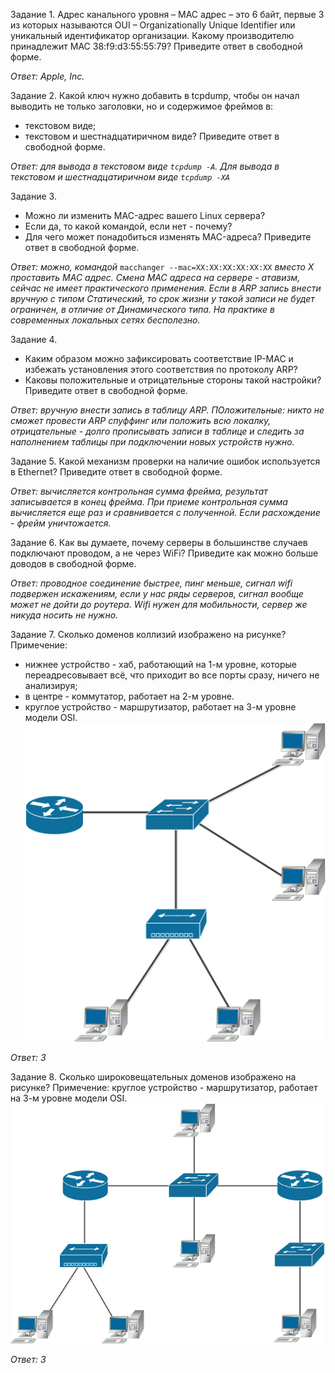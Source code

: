 Задание 1.
Адрес канального уровня – MAC адрес – это 6 байт, первые 3 из которых называются OUI – Organizationally Unique Identifier или уникальный идентификатор организации.
Какому производителю принадлежит MAC 38:f9:d3:55:55:79?
Приведите ответ в свободной форме.

*Ответ: Apple, Inc.*


Задание 2.
Какой ключ нужно добавить в tcpdump, чтобы он начал выводить не только заголовки, но и содержимое фреймов в:
- текстовом виде;
- текстовом и шестнадцатиричном виде?
Приведите ответ в свободной форме.

*Ответ: для вывода в текстовом виде `tcpdump -A`. Для вывода в текстовом и шестнадцатиричном виде `tcpdump -XA`*


Задание 3.
- Можно ли изменить MAC-адрес вашего Linux сервера?
- Если да, то какой командой, если нет - почему?
- Для чего может понадобиться изменять MAC-адреса?
Приведите ответ в свободной форме.

*Ответ: можно, командой* `macchanger --mac=XX:XX:XX:XX:XX:XX` *вместо Х проставить MAC адрес. Смена MAC адреса на сервере - атавизм, сейчас не имеет практического применения. Если в ARP запись внести вручную с типом Статический, то срок жизни у такой записи не будет ограничен, в отличие от Динамического типа. На практике в современных локальных сетях бесполезно.*


Задание 4.
- Каким образом можно зафиксировать соответствие IP-MAC и избежать установления этого соответствия по протоколу ARP?
- Каковы положительные и отрицательные стороны такой настройки?
Приведите ответ в свободной форме.

*Ответ: вручную внести запись в таблицу ARP. ПОложительные: никто не сможет провести ARP спуффинг или положить всю локалку, отрицательные - долго прописывать записи в таблице и следить за наполнением таблицы при подключении новых устройств нужно.*


Задание 5.
Какой механизм проверки на наличие ошибок используется в Ethernet?
Приведите ответ в свободной форме.

*Ответ: вычисляется контрольная сумма фрейма, результат записывается в конец фрейма. При приеме контрольная сумма вычисляется еще раз и сравнивается с полученной. Если расхождение - фрейм уничтожается.*


Задание 6.
Как вы думаете, почему серверы в большинстве случаев подключают проводом, а не через WiFi?
Приведите как можно больше доводов в свободной форме.

*Ответ: проводное соединение быстрее, пинг меньше, сигнал wifi подвержен искажениям, если у нас ряды серверов, сигнал вообще может не дойти до роутера. Wifi нужен для мобильности, сервер же никуда носить не нужно.*


Задание 7.
Сколько доменов коллизий изображено на рисунке?
Примечение:
- нижнее устройство - хаб, работающий на 1-м уровне, которые переадресовывает всё, что приходит во все порты сразу, ничего не анализируя;
- в центре - коммутатор, работает на 2-м уровне.
- круглое устройство - маршрутизатор, работает на 3-м уровне модели OSI.
![7](pics/4_2_7.png)

*Ответ: 3*


Задание 8.
Сколько широковещательных доменов изображено на рисунке?
Примечение: круглое устройство - маршрутизатор, работает на 3-м уровне модели OSI.
![8](pics/4_2_8.png)

*Ответ: 3*

